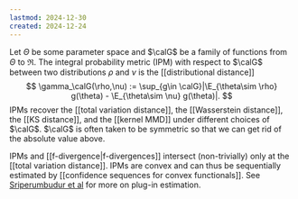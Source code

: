 ```yaml
---
lastmod: 2024-12-30
created: 2024-12-24
---
```


Let $\Theta$ be some parameter space and $\calG$ be a family of functions from $\Theta$ to $\Re$. The integral probability metric (IPM) with respect to $\calG$ between two distributions $\rho$ and $\nu$ is the [[distributional distance]] 
$$
\gamma_\calG(\rho,\nu) := \sup_{g\in \calG}|\E_{\theta\sim \rho} g(\theta) - \E_{\theta\sim \nu} g(\theta)|.
$$
IPMs recover the [[total variation distance]], the [[Wasserstein distance]], the [[KS distance]], and the [[kernel MMD]] under different choices of $\calG$. $\calG$ is often taken to be symmetric so that we can get rid of the absolute value above. 

IPMs and [[f-divergence|f-divergences]] intersect (non-trivially) only at the [[total variation distance]]. IPMs are convex and can thus be sequentially estimated by [[confidence sequences for convex functionals]]. See [Sriperumbudur et al](https://arxiv.org/pdf/0901.2698) for more on plug-in estimation. 